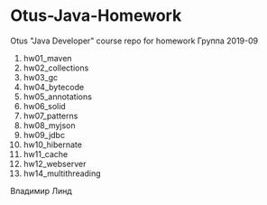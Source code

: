 # Otus-Java-Homework
Otus "Java Developer" course repo for homework 
Группа 2019-09

1. hw01_maven
2. hw02_collections
3. hw03_gc
4. hw04_bytecode
5. hw05_annotations
6. hw06_solid
7. hw07_patterns
8. hw08_myjson
9. hw09_jdbc
10. hw10_hibernate
11. hw11_cache
12. hw12_webserver
14. hw14_multithreading

Владимир Линд
